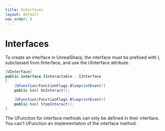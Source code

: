 ```yaml
---
title: Interfaces
layout: default
nav_order: 8
---
```


# Interfaces

To create an interface in UnrealSharp, the interface must be prefixed with I, subclassed from IInterface, and use the UInterface attribute.

```c#
[UInterface]
public interface IInteractable : IInterface
{
    [UFunction(FunctionFlags.BlueprintEvent)]
    public bool OnInteract();

    [UFunction(FunctionFlags.BlueprintEvent)]
    public bool StopInteract();
}
```

The UFunction for interface methods can only be defined in their interface. You can't UFunction an implementation of the interface method.